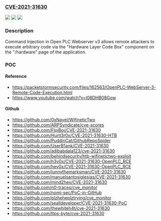 ### [CVE-2021-31630](https://cve.mitre.org/cgi-bin/cvename.cgi?name=CVE-2021-31630)
![](https://img.shields.io/static/v1?label=Product&message=n%2Fa&color=blue)
![](https://img.shields.io/static/v1?label=Version&message=n%2Fa%20&color=brightgreen)
![](https://img.shields.io/static/v1?label=Vulnerability&message=n%2Fa&color=brightgreen)

### Description

Command Injection in Open PLC Webserver v3 allows remote attackers to execute arbitrary code via the "Hardware Layer Code Box" component on the "/hardware" page of the application.

### POC

#### Reference
- https://packetstormsecurity.com/files/162563/OpenPLC-WebServer-3-Remote-Code-Execution.html
- https://www.youtube.com/watch?v=l08DHB08Gow

#### Github
- https://github.com/0xNayel/WifineticTwo
- https://github.com/ARPSyndicate/cve-scores
- https://github.com/FlojBoj/CVE-2021-31630
- https://github.com/Hunt3r0x/CVE-2021-31630-HTB
- https://github.com/PuddinCat/GithubRepoSpider
- https://github.com/UserB1ank/CVE-2021-31630
- https://github.com/adibabdala123/cve-2021-31630
- https://github.com/behindsecurity/htb-wifinetictwo-exploit
- https://github.com/h3v0x/CVE-2021-31630-OpenPLC_RCE
- https://github.com/hev0x/CVE-2021-31630-OpenPLC_RCE
- https://github.com/junnythemarksman/CVE-2021-31630
- https://github.com/manuelsantosiglesias/CVE-2021-31630
- https://github.com/mind2hex/CVE-2021-31630
- https://github.com/n0-traces/cve_monitor
- https://github.com/nomi-sec/PoC-in-GitHub
- https://github.com/plzheheplztrying/cve_monitor
- https://github.com/sealldeveloper/CVE-2021-31630-PoC
- https://github.com/thewhiteh4t/cve-2021-31630
- https://github.com/ttps-byte/cve-2021-31630

